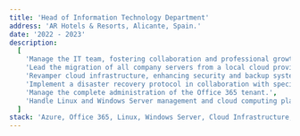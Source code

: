 ```yaml
---
title: 'Head of Information Technology Department'
address: 'AR Hotels & Resorts, Alicante, Spain.'
date: '2022 - 2023'
description:
  [
    'Manage the IT team, fostering collaboration and professional growth.',
    'Lead the migration of all company servers from a local cloud provider to Azure.',
    'Revamper cloud infrastructure, enhancing security and backup systems.',
    'Implement a disaster recovery protocol in collaboration with specialized teams.',
    'Manage the complete administration of the Office 365 tenant.',
    'Handle Linux and Windows Server management and cloud computing platforms.',
  ]
stack: 'Azure, Office 365, Linux, Windows Server, Cloud Infrastructure, Team Managing, Scrum, Kanban, Zero Trust'
---
```

